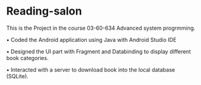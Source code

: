 # Reading-salon

This is the Project in the course 03-60-634 Advanced system progrmming.

•	Coded the Android application using Java with Android Studio IDE

•	Designed the UI part with Fragment and Databinding to display different book categories.

•	Interacted with a server to download book into the local database (SQLite).

